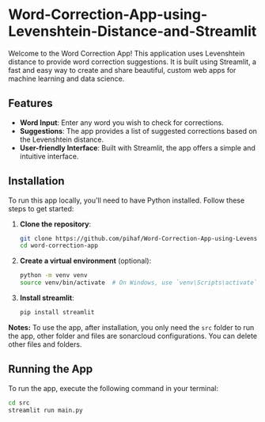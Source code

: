 # Word-Correction-App-using-Levenshtein-Distance-and-Streamlit

Welcome to the Word Correction App! This application uses Levenshtein distance to provide word correction suggestions. It is built using Streamlit, a fast and easy way to create and share beautiful, custom web apps for machine learning and data science.

## Features

- **Word Input**: Enter any word you wish to check for corrections.
- **Suggestions**: The app provides a list of suggested corrections based on the Levenshtein distance.
- **User-friendly Interface**: Built with Streamlit, the app offers a simple and intuitive interface.

## Installation

To run this app locally, you'll need to have Python installed. Follow these steps to get started:

1. **Clone the repository**:
    ```bash
    git clone https://github.com/pihaf/Word-Correction-App-using-Levenshtein-Distance-and-Streamlit.git
    cd word-correction-app
    ```

2. **Create a virtual environment** (optional):
    ```bash
    python -m venv venv
    source venv/bin/activate  # On Windows, use `venv\Scripts\activate`
    ```

3. **Install streamlit**:
    ```bash
    pip install streamlit
    ```
    
**Notes:** To use the app, after installation, you only need the `src` folder to run the app, other folder and files are sonarcloud configurations. You can delete other files and folders.

## Running the App

To run the app, execute the following command in your terminal:
```bash
cd src
streamlit run main.py
```
